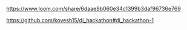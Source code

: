 https://www.loom.com/share/6daae9b060e34c1399b3daf96736e769

https://github.com/kovesh15/di_hackathon#di_hackathon-1
